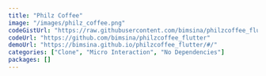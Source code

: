 ```yaml
---
title: "Philz Coffee"
image: "/images/philz_coffee.png"
codeGistUrl: "https://raw.githubusercontent.com/bimsina/philzcoffee_flutter/master/lib/main.dart"
codeUrl: "https://github.com/bimsina/philzcoffee_flutter"
demoUrl: "https://bimsina.github.io/philzcoffee_flutter/#/"
categories: ["Clone", "Micro Interaction", "No Dependencies"]
packages: []
---
```

